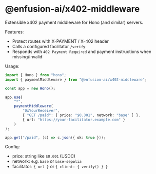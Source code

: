 # @enfusion-ai/x402-middleware

Extensible x402 payment middleware for Hono (and similar) servers.

Features:

- Protect routes with X-PAYMENT / X-402 header
- Calls a configured facilitator `/verify`
- Responds with `402 Payment Required` and payment instructions when missing/invalid

Usage:

```ts
import { Hono } from "hono";
import { paymentMiddleware } from "@enfusion-ai/x402-middleware";

const app = new Hono();

app.use(
	"*",
	paymentMiddleware(
		"0xYourReceiver",
		{ "GET /paid": { price: "$0.001", network: "base" } },
		{ url: "https://your-facilitator.example.com" }
	)
);

app.get("/paid", (c) => c.json({ ok: true }));
```

Config:

- price: string like `$0.001` (USDC)
- network: e.g. `base` or `base-sepolia`
- facilitator: `{ url }` or `{ client: { verify() } }`
